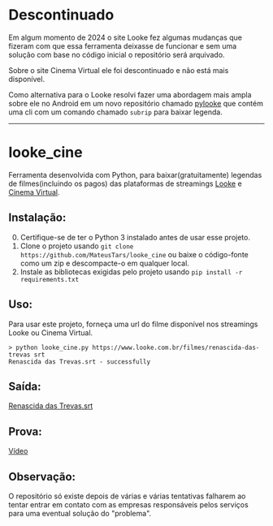 # Descontinuado

Em algum momento de 2024 o site Looke fez algumas mudanças que fizeram com que essa ferramenta deixasse de funcionar e sem uma solução com base no código inicial o repositório será arquivado.

Sobre o site Cinema Virtual ele foi descontinuado e não está mais disponível.

Como alternativa para o Looke resolvi fazer uma abordagem mais ampla sobre ele no Android em um novo repositório chamado [pylooke](https://github.com/MateusTars/pylooke) que contém uma cli com um comando chamado `subrip` para baixar legenda.

* * *

# looke_cine
Ferramenta desenvolvida com Python, para baixar(gratuitamente) legendas de filmes(incluindo os pagos) das plataformas de streamings [Looke](https://www.looke.com.br) e [Cinema Virtual](https://www.cinemavirtual.com.br).

## Instalação:

0. Certifique-se de ter o Python 3 instalado antes de usar esse projeto.
1. Clone o projeto usando `git clone https://github.com/MateusTars/looke_cine` ou baixe o código-fonte como um zip e descompacte-o em qualquer local.
2. Instale as bibliotecas exigidas pelo projeto usando `pip install -r requirements.txt`

## Uso:

Para usar este projeto, forneça uma url do filme disponível nos streamings Looke ou Cinema Virtual.

```
> python looke_cine.py https://www.looke.com.br/filmes/renascida-das-trevas srt
Renascida das Trevas.srt - successfully
```
## Saída:
[Renascida das Trevas.srt](https://gist.github.com/MateusTars/8b63d8ad71514aad6edaf5572e978241)

## Prova:
[Vídeo](https://i.imgur.com/3RMuzGf.mp4)

## Observação: 

O repositório só existe depois de várias e várias tentativas falharem ao tentar entrar em contato com as empresas responsáveis pelos serviços para uma eventual solução do "problema".
